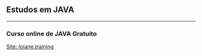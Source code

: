 ## Estudos em JAVA
---

### Curso online de JAVA Gratuito
[Site: loiane.training](http://loiane.training)
